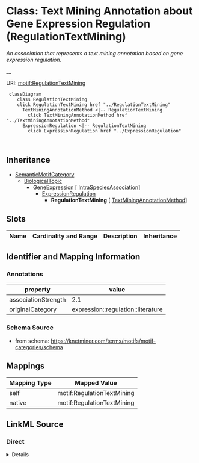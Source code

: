 

# Class: Text Mining Annotation about Gene Expression Regulation (RegulationTextMining) 


_An association that represents a text mining annotation based on gene expression regulation._

__





URI: [motif:RegulationTextMining](https://knetminer.com/terms/motifs/motif-categories/RegulationTextMining)






```mermaid
 classDiagram
    class RegulationTextMining
    click RegulationTextMining href "../RegulationTextMining"
      TextMiningAnnotationMethod <|-- RegulationTextMining
        click TextMiningAnnotationMethod href "../TextMiningAnnotationMethod"
      ExpressionRegulation <|-- RegulationTextMining
        click ExpressionRegulation href "../ExpressionRegulation"
      
      
```





## Inheritance
* [SemanticMotifCategory](SemanticMotifCategory.md)
    * [BiologicalTopic](BiologicalTopic.md)
        * [GeneExpression](GeneExpression.md) [ [IntraSpeciesAssociation](IntraSpeciesAssociation.md)]
            * [ExpressionRegulation](ExpressionRegulation.md)
                * **RegulationTextMining** [ [TextMiningAnnotationMethod](TextMiningAnnotationMethod.md)]



## Slots

| Name | Cardinality and Range | Description | Inheritance |
| ---  | --- | --- | --- |









## Identifier and Mapping Information





### Annotations

| property | value |
| --- | --- |
| associationStrength | 2.1 |
| originalCategory | expression::regulation::literature |




### Schema Source


* from schema: https://knetminer.com/terms/motifs/motif-categories/schema




## Mappings

| Mapping Type | Mapped Value |
| ---  | ---  |
| self | motif:RegulationTextMining |
| native | motif:RegulationTextMining |







## LinkML Source

<!-- TODO: investigate https://stackoverflow.com/questions/37606292/how-to-create-tabbed-code-blocks-in-mkdocs-or-sphinx -->

### Direct

<details>
```yaml
name: RegulationTextMining
annotations:
  associationStrength:
    tag: associationStrength
    value: 2.1
  originalCategory:
    tag: originalCategory
    value: expression::regulation::literature
description: 'An association that represents a text mining annotation based on gene
  expression regulation.

  '
title: Text Mining Annotation about Gene Expression Regulation
notes:
- 'original category no: 2.5'
from_schema: https://knetminer.com/terms/motifs/motif-categories/schema
is_a: ExpressionRegulation
mixins:
- TextMiningAnnotationMethod

```
</details>

### Induced

<details>
```yaml
name: RegulationTextMining
annotations:
  associationStrength:
    tag: associationStrength
    value: 2.1
  originalCategory:
    tag: originalCategory
    value: expression::regulation::literature
description: 'An association that represents a text mining annotation based on gene
  expression regulation.

  '
title: Text Mining Annotation about Gene Expression Regulation
notes:
- 'original category no: 2.5'
from_schema: https://knetminer.com/terms/motifs/motif-categories/schema
is_a: ExpressionRegulation
mixins:
- TextMiningAnnotationMethod

```
</details>